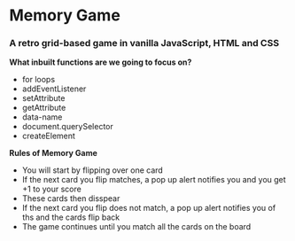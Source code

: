 <h1> Memory Game</h1>
<h3>A retro grid-based game in vanilla JavaScript, HTML and CSS</h3>


**What inbuilt functions are we going to focus on?**
* for loops
* addEventListener
* setAttribute
* getAttribute
* data-name
* document.querySelector
* createElement

**Rules of Memory Game**
* You will start by flipping over one card
* If the next card you flip matches, a pop up alert notifies you and you get +1 to your score
* These cards then disspear
* If the next card you flip does not match, a pop up alert notifies you of ths and the cards flip back
* The game continues until you match all the cards on the board
